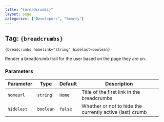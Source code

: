 ```yaml
---
title: "{breadcrumbs}"
layout: page
categories: ["Developers", "Smarty"]
---
```


## Tag: `{breadcrumbs}`

```smarty
{breadcrumbs homelink="string" hidelast=boolean}
```

Render a breadcrumb trail for the user based on the page they are on.

### Parameters

Parameter   | Type      | Default   | Description
---         | ---       | ---       | ---
`homeurl`   | `string`  | `Home`    | Title of the first link in the breadcrumbs
`hidelast`  | `boolean` | `false`   | Whether or not to hide the currently active (last) crumb
